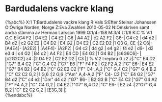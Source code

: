 # Bardudalens vackre klang

{%abc%}
X:1
T:Bardudalens vackre klang
R:Vals
S:Efter Steinar Johanssen
O:Övriga Norden, Norge
Z:Eva Zwahlen 2010-05-02
N:Omskriven samt andra stämma av Herman Larsson 1999
Q:1/4=158
M:3/4
L:1/8
K:C
%
V:1
G,C E|:G4 F2 | D4 E2 | C4 E2 | G6 |  A4 A2 | c2 A2 F2 | G6-| G4 c2 | d4 d2 | B4 d2 |  c2 G2 E2 |  C4 D2 |  E4 G2 | D4 E2 | C2 E2 D2 |1 C3 G, CE :|2 C6|:[A4E4]- [A2E2] | [A4F4]- [A2F2] | G4 c2 | d4 g2 | e4 g2 | f4 e2 | d6- | d2 e3 d | c4 G2 | B4 c2 | A4 F2 |  E4 CD |  E4 G2 |1 G4 B2 | [c6G6C6]- | [c2G2C2] z4 :|2 D4 E2 |  C2 E2 D2 |  C3 |]
%
V:2
I:repbra 0
z2 z|:"C" E4 D2 |"G7" B,4 C2 |"C" G,4 C2 |"C7" E6 |"F" F4 F2 | G2 F2 A,2 |"C" E6-| E4 E2 |"G7" B4 B2 | G4 B2 |"C" G2 E2 C2 |"F" C4 _A,2 |"C" G,4 C2 |"G7"  G,4 B,2 |"C" C2 C2 G,2 |1 G,6 :|2 G,6 |:"Am" A,4-A,2 |"F" C4- C2 |"C"  E4 G2 |"G7" B4 d2 |"C"  c4 e2 |"Dm"  d4 c2 |"G7"  B6- |  B2 G3 B |"C"  E4 C2 |"G7"  G4 A2 |"F"  F4 A,2 |"C" C4 G,2 |  C4 E2 |1"G7" B,4 D2 |"C" E6- | E2 z4 :|2"G7" G,4 B,2 |"C" E2 C2 G,2 | [E3G,3] |]        
{%endabc%}
